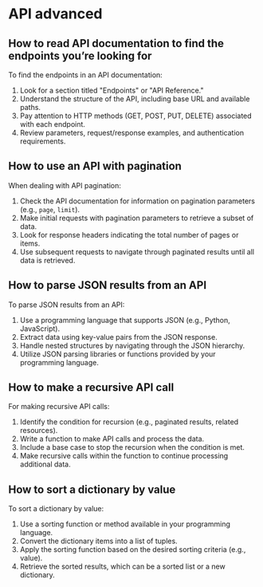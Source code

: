 # API advanced


## How to read API documentation to find the endpoints you’re looking for

To find the endpoints in an API documentation:

1. Look for a section titled "Endpoints" or "API Reference."
2. Understand the structure of the API, including base URL and available paths.
3. Pay attention to HTTP methods (GET, POST, PUT, DELETE) associated with each endpoint.
4. Review parameters, request/response examples, and authentication requirements.

## How to use an API with pagination

When dealing with API pagination:

1. Check the API documentation for information on pagination parameters (e.g., `page`, `limit`).
2. Make initial requests with pagination parameters to retrieve a subset of data.
3. Look for response headers indicating the total number of pages or items.
4. Use subsequent requests to navigate through paginated results until all data is retrieved.

## How to parse JSON results from an API

To parse JSON results from an API:

1. Use a programming language that supports JSON (e.g., Python, JavaScript).
2. Extract data using key-value pairs from the JSON response.
3. Handle nested structures by navigating through the JSON hierarchy.
4. Utilize JSON parsing libraries or functions provided by your programming language.

## How to make a recursive API call

For making recursive API calls:

1. Identify the condition for recursion (e.g., paginated results, related resources).
2. Write a function to make API calls and process the data.
3. Include a base case to stop the recursion when the condition is met.
4. Make recursive calls within the function to continue processing additional data.

## How to sort a dictionary by value

To sort a dictionary by value:

1. Use a sorting function or method available in your programming language.
2. Convert the dictionary items into a list of tuples.
3. Apply the sorting function based on the desired sorting criteria (e.g., value).
4. Retrieve the sorted results, which can be a sorted list or a new dictionary.

